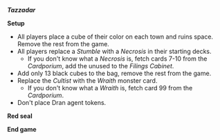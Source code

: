 ***Tazzadar***

**Setup**

* All players place a cube of their color on each town and ruins space. Remove the rest from the game.
* All players replace a *Stumble* with a *Necrosis* in their starting decks. 
  * If you don't know what a *Necrosis* is, fetch cards 7-10 from the *Cardporium*, add the unused to the *Filings Cabinet*.
* Add only 13 black cubes to the bag, remove the rest from the game.
* Replace the *Cultist* with the *Wraith* monster card.
  * If you don't know what a *Wraith* is, fetch card 99 from the *Cardporium*.
* Don't place Dran agent tokens.
  
**Red seal**

**End game**
